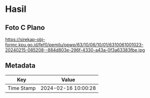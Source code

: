 # Hasil

## Foto C Plano

https://sirekap-obj-formc.kpu.go.id/fef0/pemilu/ppwp/63/10/06/10/01/6310061001023-20240215-085208--884d803e-296f-4330-a43a-0f3a63383fbe.jpg


## Metadata

| Key        | Value               |
| ---------- | ------------------- |
| Time Stamp | 2024-02-16 10:00:28 |



